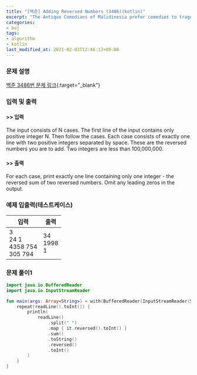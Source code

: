 ```yaml
---
title: "[백준] Adding Reversed Numbers (3486)(kotlin)"
excerpt: "The Antique Comedians of Malidinesia prefer comedies to tragedies."
categories:
- boj
tags:
- algorithm
- kotlin
last_modified_at: 2021-02-03T12:46:13+09:00
---
```



### 문제 설명
[백준 3486번 문제 링크](https://www.acmicpc.net/problem/3486#description){:target="_blank"}




### 입력 및 출력
#### >> 입력
The input consists of N cases. The first line of the input contains only positive integer N. Then follow the cases. Each case consists of exactly one line with two positive integers separated by space. These are the reversed numbers you are to add. Two integers are less than 100,000,000.



#### >> 출력
For each case, print exactly one line containing only one integer \- the reversed sum of two reversed numbers. Omit any leading zeros in the output.





### 예제 입출력(테스트케이스)


|입력|출력|
|-----|------|
|3<br>24 1<br>4358 754<br>305 794|34<br>1998<br>1|




### 문제 풀이1
```kotlin
import java.io.BufferedReader
import java.io.InputStreamReader

fun main(args: Array<String>) = with(BufferedReader(InputStreamReader(System.`in`))) {
    repeat(readLine().toInt()) {
        println(
            readLine()
                .split(" ")
                .map { it.reversed().toInt() }
                .sum()
                .toString()
                .reversed()
                .toInt()
        )
    }
}
```
